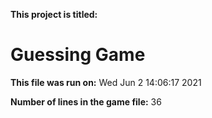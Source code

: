 **This project is titled:** 
# Guessing Game

**This file was run on:** 
Wed Jun  2 14:06:17 2021

**Number of lines in the game file:** 
36
